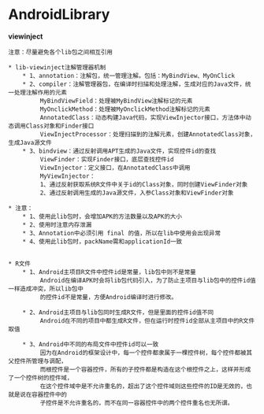 # AndroidLibrary

**viewinject**

    注意：尽量避免各个lib包之间相互引用

    * lib-viewinject注解管理器机制
        * 1、annotation：注解包，统一管理注解。包括：MyBindView、MyOnClick
        * 2、compiler：注解管理器包，在编译时扫描和处理注解，生成对应的Java文件，统一处理注解作用的元素
             MyBindViewField：处理被MyBindView注解标记的元素
             MyOnclickMethod：处理被MyOnclickMethod注解标记的元素
             AnnotatedClass：动态构建Java代码，实现ViewInjector接口，方法体中动态调用Class对象和Finder接口
             ViewInjectProcessor：处理扫描到的注解元素，创建AnnotatedClass对象，生成Java源文件
        * 3、bindview：通过反射调用APT生成的Java文件，实现控件id的查找
             ViewFinder：实现Finder接口，底层查找控件id
             ViewInjector：定义接口，在AnnotatedClass中调用
             MyViewInjector：
             1、通过反射获取系统R文件中关于id的Class对象，同时创建ViewFinder对象
             2、通过反射调用生成的Java源文件，入参Class对象和ViewFinder对象

    * 注意：
        * 1、使用此lib包时，会增加APK的方法数量以及APK的大小
        * 2、使用时注意内存泄漏
        * 3、Annotation中必须引用 final 的值，所以在lib中使用会出现异常
        * 4、使用此lib包时，packName需和applicationId一致


    * R文件
        * 1、Android主项目R文件中控件id是常量，lib包中则不是常量
             Android在编译APK时会将lib包代码引入，为了防止主项目与lib包中的控件id值一样造成冲突，所以lib包中
             的控件id不是常量，方便Android编译时进行修改。

        * 2、Android主项目与lib包同时生成R文件，但是里面的控件id值不同
             Android在不同的项目中都生成R文件，但在运行时控件id全部从主项目中的R文件取值

        * 3、Android中不同的布局文件中控件id可以一致
             因为在Android的框架设计中，每一个控件都隶属于一棵控件树，每个控件都被其父控件所管理与调配，
             而根控件是一个容器控件，所有的子控件都是构造在这个根控件之上，这样并形成了一个控件树的控件域，
             在这个控件域中是不允许重名的，超出了这个控件域则这些控件的ID是无效的，也就是说在容器控件中的
             子控件是不允许重名的，而不在同一容器控件中的两个控件重名也无所谓。
